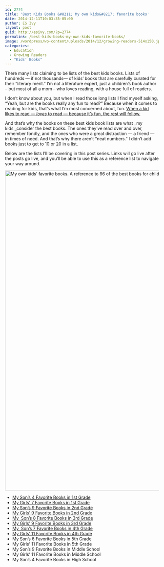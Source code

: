 ```yaml
---
id: 2774
title: 'Best Kids Books &#8211; My own kids&#8217; favorite books'
date: 2014-12-11T10:03:35-05:00
author: ES Ivy
layout: post
guid: http://esivy.com/?p=2774
permalink: /best-kids-books-my-own-kids-favorite-books/
image: /wordpress/wp-content/uploads/2014/12/growing-readers-514x150.jpg
categories:
  - Education
  - Growing Readers
  - "Kids' Books"
---
```

There many lists claiming to be lists of the best kids books. Lists of hundreds — if not thousands— of kids’ books that are carefully curated for their “literary merit.” I&#8217;m not a literature expert, just a children&#8217;s book author – but most of all a mom – who loves reading, with a house full of readers.<!--more-->

I don&#8217;t know about you, but when I read those long lists I find myself asking, &#8220;Yeah, but are the books really any fun to read?&#8221; Because when it comes to reading for kids, that&#8217;s what I&#8217;m most concerned about, fun. <a href="http://esivy.com/?p=2766" target="_blank">When a kid likes to read — <em>loves</em> to read — because it&#8217;s fun, the rest will follow.</a>

And that&#8217;s why the books on these best kids book lists are what _my kids _consider the best books. The ones they’ve read over and over, remember fondly, and the ones who were a great distraction — a friend — in times of need. And that’s why there aren’t “neat numbers.” I didn’t add books just to get to 10 or 20 in a list.

Below are the lists I&#8217;ll be covering in this post series. Links will go live after the posts go live, and you&#8217;ll be able to use this as a reference list to navigate your way around.

<img class="alignleft size-full wp-image-2778" src="http://esivy.com/wordpress/wp-content/uploads/2014/12/favorite-books-96-600x1050.jpg" alt="My own kids' favorite books. A reference to 96 of the best books for children." width="600" height="1050" srcset="https://esivy.com/wordpress/wp-content/uploads/2014/12/favorite-books-96-600x1050.jpg 600w, https://esivy.com/wordpress/wp-content/uploads/2014/12/favorite-books-96-600x1050-171x300.jpg 171w, https://esivy.com/wordpress/wp-content/uploads/2014/12/favorite-books-96-600x1050-585x1024.jpg 585w" sizes="(max-width: 600px) 100vw, 600px" /> 

  * <a href="http://esivy.com/?p=2791" target="_blank">My Son&#8217;s 4 Favorite Books in 1st Grade</a>
  * <a href="http://esivy.com/?p=2806" target="_blank">My Girls&#8217; 7 Favorite Books in 1st Grade</a>
  * <a href="http://esivy.com/?p=2793" target="_blank">My Son&#8217;s 9 Favorite Books in 2nd Grade</a>
  * <a href="http://esivy.com/?p=2847" target="_blank">My Girls&#8217; 9 Favorite Books in 2nd Grade</a>
  * <a href="http://esivy.com/?p=2865" target="_blank">My  Son&#8217;s 8 Favorite Books in 3rd Grade</a>
  * <a href="http://esivy.com/?p=2866" target="_blank">My Girls&#8217; 9 Favorite Books in 3rd Grade</a>
  * <a href="http://esivy.com/?p=2924" target="_blank">My  Son&#8217;s 7 Favorite Books in 4th Grade</a>
  * <a href="http://esivy.com/?p=2941" target="_blank">My Girls&#8217; 11 Favorite Books in 4th Grade</a>
  * My Son&#8217;s 6 Favorite Books in 5th Grade
  * My Girls&#8217; 11 Favorite Books in 5th Grade
  * My Son&#8217;s 9 Favorite Books in Middle School
  * My Girls&#8217; 11 Favorite Books in Middle School
  * My Son&#8217;s 4 Favorite Books in High School
